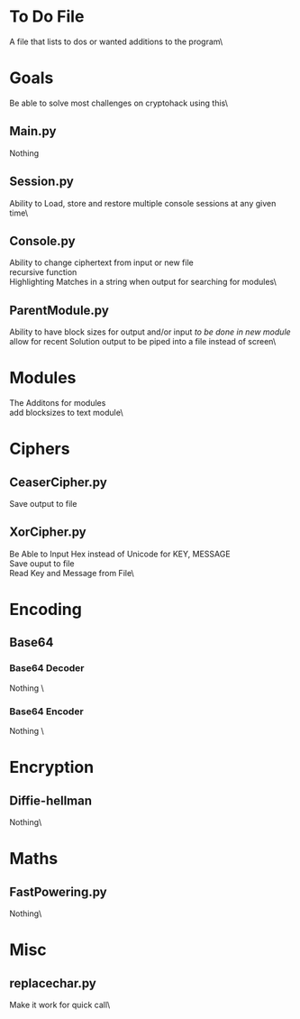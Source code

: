 # To Do File
A file that lists to dos or wanted additions to the program\

# Goals
Be able to solve most challenges on cryptohack using this\

## Main.py
Nothing

## Session.py
Ability to Load, store and restore multiple console sessions at any given time\

## Console.py
Ability to change ciphertext from input or new file\
recursive function\
Highlighting Matches in a string when output for searching for modules\

## ParentModule.py
Ability to have block sizes for output and/or input *to be done in new module*\
allow for recent Solution output to be piped into a file instead of screen\


# Modules
The Additons for modules\
add blocksizes to text module\

# Ciphers

## CeaserCipher.py
Save output to file

## XorCipher.py
Be Able to Input Hex instead of Unicode for KEY, MESSAGE\
Save ouput to file\
Read Key and Message from File\

# Encoding

## Base64

### Base64 Decoder
Nothing \

### Base64 Encoder
Nothing \



# Encryption

## Diffie-hellman
Nothing\

# Maths

## FastPowering.py
Nothing\


# Misc

## replacechar.py
Make it work for quick call\
